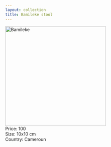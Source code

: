 ```yaml
---
layout: collection
title: Bamileke stool
---
```


<div class="collectionFigure">
<img src="https://farm4.staticflickr.com/3954/18690414014_31cef10586.jpg" width="320" height="318" alt="Bamileke" class="collectionImage">
</div>
<div class="collectionDescription">
Price: 100
<br>
Size: 10x10 cm
<br>
Country: Cameroun

</div>